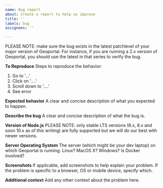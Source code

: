 ```yaml
---
name: Bug report
about: Create a report to help us improve
title: ''
labels: bug
assignees: ''

---
```


PLEASE NOTE: make sure the bug exists in the latest patchlevel of your major version of Geoportal. For instance, if you are running a 2.x version of Geoportal, you should use the latest in that series to verify the bug.

**To Reproduce**
Steps to reproduce the behavior:
1. Go to '...'
2. Click on '....'
3. Scroll down to '....'
4. See error

**Expected behavior**
A clear and concise description of what you expected to happen.

**Describe the bug**
A clear and concise description of what the bug is.

**Version of Node.js**
PLEASE NOTE: only stable LTS versions (6.x, 8.x and soon 10.x as of this writing) are fully supported but we will do our best with newer versions.

**Server Operating System**
The server (which might be your dev laptop) on which Geoportal is running. Linux? MacOS X? Windows? Is Docker involved?

**Screenshots**
If applicable, add screenshots to help explain your problem. If the problem is specific to a browser, OS or mobile device, specify which.

**Additional context**
Add any other context about the problem here.
